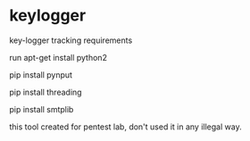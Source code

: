 # keylogger
key-logger tracking
requirements

run 
apt-get install python2

pip install pynput 

pip install threading

pip install smtplib

this tool created for pentest lab, don't used it in any illegal way.
